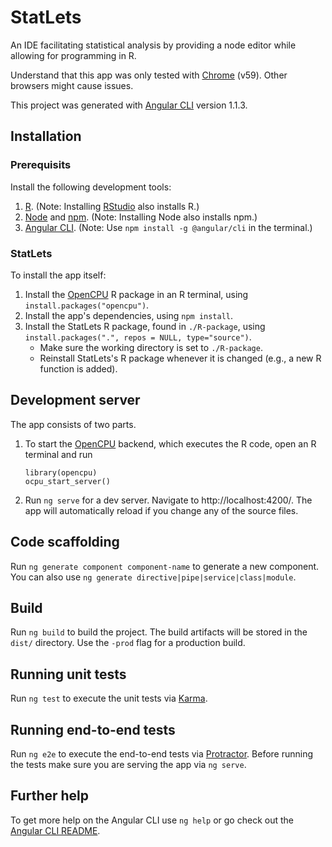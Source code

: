 # StatLets
An IDE facilitating statistical analysis by providing a node editor
while allowing for programming in R.

Understand that this app was only tested with [Chrome] (v59).
Other browsers might cause issues.

This project was generated with [Angular CLI] version 1.1.3.

## Installation
### Prerequisits
Install the following development tools:
1. [R]. (Note: Installing [RStudio] also installs R.)
2. [Node] and [npm]. (Note: Installing Node also installs npm.)
3. [Angular CLI]. (Note: Use `npm install -g @angular/cli` in the terminal.)

### StatLets
To install the app itself:
1. Install the [OpenCPU] R package in an R terminal, using
   `install.packages("opencpu")`.
2. Install the app's dependencies, using `npm install`.
3. Install the StatLets R package, found in `./R-package`,
   using `install.packages(".", repos = NULL, type="source")`.
   - Make sure the working directory is set to `./R-package`.
   - Reinstall StatLets's R package whenever it is changed
     (e.g., a new R function is added).

## Development server
The app consists of two parts.
1. To start the [OpenCPU] backend, which executes the R code, open an R terminal and run
   ```
   library(opencpu)
   ocpu_start_server()
   ```
2. Run `ng serve` for a dev server. Navigate to http://localhost:4200/. The app will automatically reload if you change any of the source files.

## Code scaffolding
Run `ng generate component component-name` to generate a new component. You can also use `ng generate directive|pipe|service|class|module`.

## Build
Run `ng build` to build the project. The build artifacts will be stored in the `dist/` directory. Use the `-prod` flag for a production build.

## Running unit tests
Run `ng test` to execute the unit tests via [Karma].

## Running end-to-end tests
Run `ng e2e` to execute the end-to-end tests via [Protractor].
Before running the tests make sure you are serving the app via `ng serve`.

## Further help
To get more help on the Angular CLI use `ng help` or go check out the [Angular CLI README].

[R]: https://cran.r-project.org/mirrors.html
[RStudio]: https://www.rstudio.com/products/rstudio/#Desktop
[Node]: https://https://nodejs.org/en/
[npm]: https://www.npmjs.com
[Chrome]: https://www.google.com/chrome/browser/desktop/index.html
[Angular CLI]: https://github.com/angular/angular-cli
[OpenCPU]: https://www.opencpu.org/
[Karma]: https://karma-runner.github.io
[Protractor]: http://www.protractortest.org/
[Angular CLI README]: https://github.com/angular/angular-cli/blob/master/README.md
